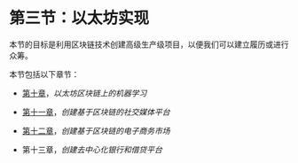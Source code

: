 # 第三节：以太坊实现

本节的目标是利用区块链技术创建高级生产级项目，以便我们可以建立履历或进行众筹。

本节包括以下章节：

+   [第十章](5f9e7f29-a858-4c1c-8d79-d88340261ee3.xhtml)，*以太坊区块链上的机器学习*

+   [第十一章](1d67a0e3-491d-4544-8596-5f9ed950a7d8.xhtml)，*创建基于区块链的社交媒体平台*

+   [第十二章](251fa78f-43e7-4da2-a853-d46f510b6858.xhtml)，*创建基于区块链的电子商务市场*

+   第十三章，*创建去中心化银行和借贷平台*
